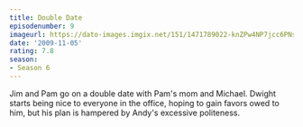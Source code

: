 ```yaml
---
title: Double Date
episodenumber: 9
imageurl: https://dato-images.imgix.net/151/1471789022-knZPw4NP7jcc6PNsbTJHLAKRKwE.jpg?ixlib=rb-1.1.0&ch=DPR%2CWidth&auto=compress%2Cformat
date: '2009-11-05'
rating: 7.8
season:
- Season 6
---
```


Jim and Pam go on a double date with Pam's mom and Michael. Dwight starts being nice to everyone in the office, hoping to gain favors owed to him, but his plan is hampered by Andy's excessive politeness.